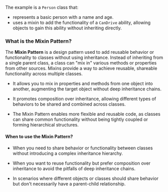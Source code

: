 The example is a `Person` class that:

* represents a basic person with a name and age.
* uses a mixin to add the functionality of a `CanDrive` ability, allowing objects to gain this ability without inheriting directly.

### What is the Mixin Pattern?

The **Mixin Pattern** is a design pattern used to add reusable behavior or functionality to classes without using inheritance. Instead of inheriting from a single parent class, a class can "mix in" various methods or properties from other sources. Mixins provide a way to achieve reusable, shareable functionality across multiple classes. 

* It allows you to mix in properties and methods from one object into another, augmenting the target object without deep inheritance chains.

* It promotes composition over inheritance, allowing different types of behaviors to be shared and combined across classes.

* The Mixin Pattern enables more flexible and reusable code, as classes can share common functionality without being tightly coupled or forming hierarchical structures.

#### When to use the Mixin Pattern?

* When you need to share behavior or functionality between classes without introducing a complex inheritance hierarchy.

* When you want to reuse functionality but prefer composition over inheritance to avoid the pitfalls of deep inheritance chains.

* In scenarios where different objects or classes should share behavior but don't necessarily have a parent-child relationship.